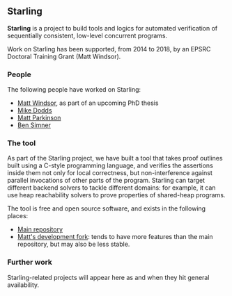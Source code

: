 ## Starling

**Starling** is a project to build tools and logics for automated verification of sequentially consistent, low-level concurrent programs.

Work on Starling has been supported, from 2014 to 2018, by an EPSRC Doctoral Training Grant (Matt Windsor).

### People

The following people have worked on Starling:

- [Matt Windsor](https://github.com/MattWindsor91), as part of an upcoming PhD thesis
- [Mike Dodds](https://github.com/septract)
- [Matt Parkinson](https://github.com/mjp41)
- [Ben Simner](https://github.com/bensimner)

### The tool

As part of the Starling project, we have built a tool that takes proof outlines built using a C-style programming language, and verifies the assertions inside them not only for local correctness, but non-interference against parallel invocations of other parts of the program.  Starling can target different backend solvers to tackle different domains: for example, it can use heap reachability solvers to prove properties of shared-heap programs.

The tool is free and open source software, and exists in the following places:

- [Main repository](https://github.com/septract/starling-tool)
- [Matt's development fork](https://github.com/MattWindsor91/starling-tool): tends to have more features than the main repository, but may also be less stable.

### Further work

Starling-related projects will appear here as and when they hit general availability.
